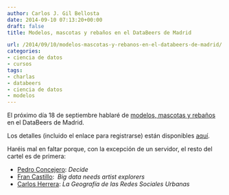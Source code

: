 ```yaml
---
author: Carlos J. Gil Bellosta
date: 2014-09-10 07:13:20+00:00
draft: false
title: Modelos, mascotas y rebaños en el DataBeers de Madrid

url: /2014/09/10/modelos-mascotas-y-rebanos-en-el-databeers-de-madrid/
categories:
- ciencia de datos
- cursos
tags:
- charlas
- databeers
- ciencia de datos
- modelos
---
```


El próximo día 18 de septiembre hablaré de [modelos, mascotas y rebaños](http://www.datanalytics.com/2014/08/15/mascotas-y-rebanos/) en el DataBeers de Madrid.

Los detalles (incluido el enlace para registrarse) están disponibles [aquí](http://databeers.tumblr.com/post/96524647751/meetup-september-18th-2014-19-00).

Haréis mal en faltar porque, con la excepción de un servidor, el resto del cartel es de primera:

* [Pedro Concejero](https://twitter.com/ConcejeroPedro): _Decide_
* [Fran Castillo](http://francastillo.net/):  _Big data needs artist explorers_
* [Carlos Herrera](http://humnetlab.mit.edu/findingbacon/): _La Geografía de las Redes Sociales Urbanas_

